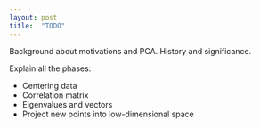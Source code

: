 ```yaml
---
layout: post
title:  "TODO"
---
```


Background about motivations and PCA. History and significance.

Explain all the phases:
- Centering data
- Correlation matrix
- Eigenvalues and vectors
- Project new points into low-dimensional space
